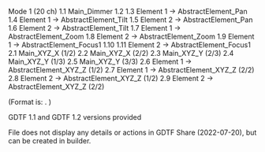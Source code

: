 Mode 1 (20 ch)
1.1 Main_Dimmer
1.2
1.3 Element 1 -> AbstractElement_Pan
1.4 Element 1 -> AbstractElement_Tilt
1.5 Element 2 -> AbstractElement_Pan
1.6 Element 2 -> AbstractElement_Tilt
1.7 Element 1 -> AbstractElement_Zoom
1.8 Element 2 -> AbstractElement_Zoom
1.9 Element 1 -> AbstractElement_Focus1
1.10
1.11 Element 2 -> AbstractElement_Focus1
2.1 Main_XYZ_X (1/2)
2.2 Main_XYZ_X (2/2)
2.3 Main_XYZ_Y (2/3)
2.4 Main_XYZ_Y (1/3)
2.5 Main_XYZ_Y (3/3)
2.6 Element 1 -> AbstractElement_XYZ_Z (1/2)
2.7 Element 1 -> AbstractElement_XYZ_Z (2/2)
2.8 Element 2 -> AbstractElement_XYZ_Z (1/2)
2.9 Element 2 -> AbstractElement_XYZ_Z (2/2)

(Format is: <Break>.<Offset> <Channel Name>)

GDTF 1.1 and GDTF 1.2 versions provided

File does not display any details or actions in GDTF Share (2022-07-20), but can
be created in builder. 
